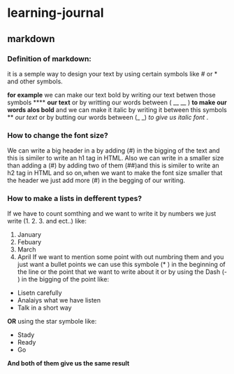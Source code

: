 # learning-journal
## markdown
### Definition of markdown:
it is a semple way to design your text by using certain symbols like # or * and other symbols.

**for example** we can make our text bold by writing our text betwen those symbols ****  **our text** or by writting our words between
( __ __ ) __to make our words alos bold__ and we can make it italic by writing it between this symbols **  *our text* or by butting our words between (_ _) _to give us italic font_ .

### How to change the font size?

We can write a big header in a by adding (#) in the bigging of the text and this is similer to write an h1 tag in HTML.
Also we can write in a smaller size than adding a (#) by adding two of them (##)and this is similer to write an h2 tag in HTML and so on,when we want to make the font size smaller that the header we just add more (#) in the begging of our writing.

### How to make a lists in defferent types?
If we have to count somthing and we want to write it by numbers we just write (1. 2. 3. and ect..) like:
1. January
2. Febuary
3. March
4. April
If we want to mention some point with out numbring them and you just want a bullet points we can use this symbole (* ) in the beginning of the line or the point that we want to write about it or by using the Dash (- ) in the bigging of the point like:

- Lisetn carefully
- Analaiys what we have listen 
- Talk in a short way 

**OR** using the star symbole like:
* Stady
* Ready
* Go

**And both of them give us the same result**
